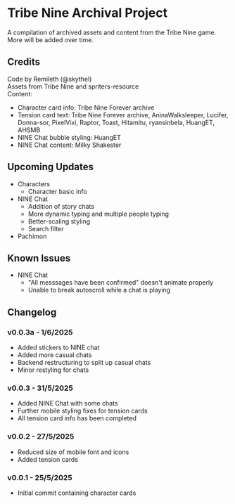 # Tribe Nine Archival Project
A compilation of archived assets and content from the Tribe Nine game. More will be added over time.

## Credits
Code by Remileth (@skythel)  
Assets from Tribe Nine and spriters-resource  
Content:
* Character card info: Tribe Nine Forever archive
* Tension card text: Tribe Nine Forever archive, AninaWalksleeper, Lucifer, Donna-sor, PixelVixi, Raptor, Toast, Hitamitu, ryansinbela, HuangET, AHSMB
* NINE Chat bubble styling: HuangET
* NINE Chat content: Milky Shakester

## Upcoming Updates
* Characters
  * Character basic info
* NINE Chat
  * Addition of story chats
  * More dynamic typing and multiple people typing
  * Better-scaling styling
  * Search filter
* Pachimon

## Known Issues
* NINE Chat
  * "All messsages have been confirmed" doesn't animate properly
  * Unable to break autoscroll while a chat is playing

## Changelog
### v0.0.3a - 1/6/2025
* Added stickers to NINE chat
* Added more casual chats
* Backend restructuring to split up casual chats
* Minor restyling for chats
### v0.0.3 - 31/5/2025
* Added NINE Chat with some chats
* Further mobile styling fixes for tension cards
* All tension card info has been completed
### v0.0.2 - 27/5/2025
* Reduced size of mobile font and icons
* Added tension cards
### v0.0.1 - 25/5/2025
* Initial commit containing character cards